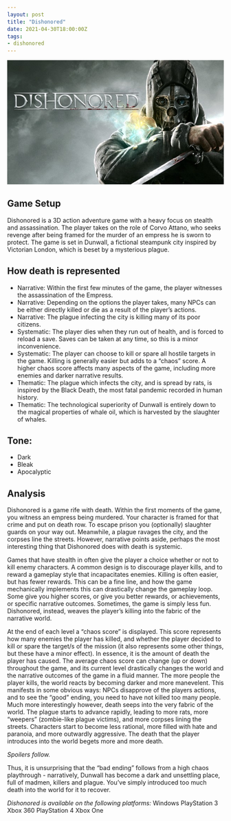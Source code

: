 ```yaml
---
layout: post
title: "Dishonored"
date: 2021-04-30T18:00:00Z
tags:
- dishonored
---
```


![Dishonored](/assets/images/03-dishonored.jpg)

Game Setup
------

Dishonored is a 3D action adventure game with a heavy focus on stealth and assassination. The player takes on the role of Corvo Attano, who seeks revenge after being framed for the murder of an empress he is sworn to protect. The game is set in Dunwall, a fictional steampunk city inspired by Victorian London, which is beset by a mysterious plague.

How death is represented
------

- Narrative: Within the first few minutes of the game, the player witnesses the assassination of the Empress.
- Narrative: Depending on the options the player takes, many NPCs can be either directly killed or die as a result of the player’s actions.
- Narrative: The plague infecting the city is killing many of its poor citizens.
- Systematic: The player dies when they run out of health, and is forced to reload a save. Saves can be taken at any time, so this is a minor inconvenience.
- Systematic: The player can choose to kill or spare all hostile targets in the game. Killing is generally easier but adds to a “chaos” score. A higher chaos score affects many aspects of the game, including more enemies and darker narrative results.
- Thematic: The plague which infects the city, and is spread by rats, is inspired by the Black Death, the most fatal pandemic recorded in human history.
- Thematic: The technological superiority of Dunwall is entirely down to the magical properties of whale oil, which is harvested by the slaughter of whales.

Tone:
------

- Dark
- Bleak
- Apocalyptic

Analysis
------

Dishonored is a game rife with death. Within the first moments of the game, you witness an empress being murdered. Your character is framed for that crime and put on death row. To escape prison you (optionally) slaughter guards on your way out. Meanwhile, a plague ravages the city, and the corpses line the streets. However, narrative points aside, perhaps the most interesting thing that Dishonored does with death is systemic.

Games that have stealth in often give the player a choice whether or not to kill enemy characters. A common design is to discourage player kills, and to reward a gameplay style that incapacitates enemies. Killing is often easier, but has fewer rewards. This can be a fine line, and how the game mechanically implements this can drastically change the gameplay loop. Some give you higher scores, or give you better rewards, or achievements, or specific narrative outcomes. Sometimes, the game is simply less fun. Dishonored, instead, weaves the player’s killing into the fabric of the narrative world.

At the end of each level a “chaos score” is displayed. This score represents how many enemies the player has killed, and whether the player decided to kill or spare the target/s of the mission (it also represents some other things, but these have a minor effect). In essence, it is the amount of death the player has caused. The average chaos score can change (up or down) throughout the game, and its current level drastically changes the world and the narrative outcomes of the game in a fluid manner. The more people the player kills, the world reacts by becoming darker and more manevelent. This manifests in some obvious ways: NPCs disapprove of the players actions, and to see the “good” ending, you need to have not killed too many people. Much more interestingly however, death seeps into the very fabric of the world. The plague starts to advance rapidly, leading to more rats, more “weepers” (zombie-like plague victims), and more corpses lining the streets. Characters start to become less rational, more filled with hate and paranoia, and more outwardly aggressive. The death that the player introduces into the world begets more and more death.

_Spoilers follow._

Thus, it is unsurprising that the “bad ending” follows from a high chaos playthrough - narratively, Dunwall has become a dark and unsettling place, full of madmen, killers and plague. You’ve simply introduced too much death into the world for it to recover.

*Dishonored is available on the following platforms:*
Windows
PlayStation 3
Xbox 360
PlayStation 4
Xbox One